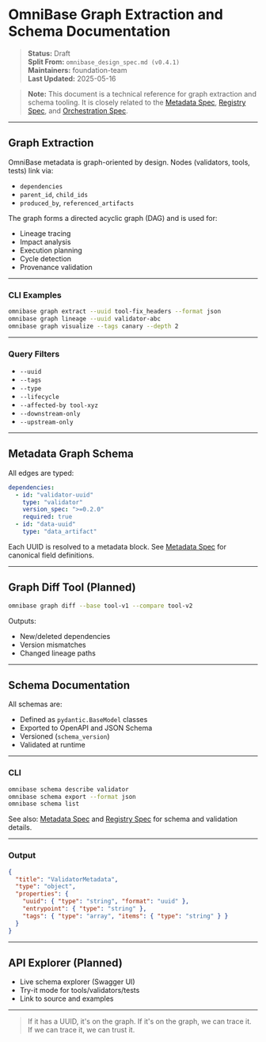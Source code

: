 <!-- === OmniNode:Metadata ===
metadata_version: 0.1.0
protocol_version: 1.1.0
owner: OmniNode Team
copyright: OmniNode Team
schema_version: 1.1.0
name: graph_extraction.md
version: 1.0.0
uuid: c612549e-c05d-4d8d-a817-4438d262423c
author: OmniNode Team
created_at: 2025-05-22T17:18:16.683332
last_modified_at: 2025-05-22T21:19:13.525495
description: Stamped by ONEX
state_contract: state_contract://default
lifecycle: active
hash: 2f1666565ecd5cb2a164a391f06c072d892b3a0b221258b89ca4b487d17b4dc3
entrypoint: python@graph_extraction.md
runtime_language_hint: python>=3.11
namespace: onex.stamped.graph_extraction
meta_type: tool
<!-- === /OmniNode:Metadata === -->


# OmniBase Graph Extraction and Schema Documentation

> **Status:** Draft  
> **Split From:** `omnibase_design_spec.md (v0.4.1)`  
> **Maintainers:** foundation-team  
> **Last Updated:** 2025-05-16

> **Note:** This document is a technical reference for graph extraction and schema tooling. It is closely related to the [Metadata Spec](./metadata.md), [Registry Spec](./registry.md), and [Orchestration Spec](./orchestration.md).

---

## Graph Extraction

OmniBase metadata is graph-oriented by design. Nodes (validators, tools, tests) link via:

- `dependencies`
- `parent_id`, `child_ids`
- `produced_by`, `referenced_artifacts`

The graph forms a directed acyclic graph (DAG) and is used for:

- Lineage tracing
- Impact analysis
- Execution planning
- Cycle detection
- Provenance validation

---

### CLI Examples

```bash
omnibase graph extract --uuid tool-fix_headers --format json
omnibase graph lineage --uuid validator-abc
omnibase graph visualize --tags canary --depth 2
```

---

### Query Filters

- `--uuid`  
- `--tags`  
- `--type`  
- `--lifecycle`  
- `--affected-by tool-xyz`  
- `--downstream-only`  
- `--upstream-only`  

---

## Metadata Graph Schema

All edges are typed:

```yaml
dependencies:
  - id: "validator-uuid"
    type: "validator"
    version_spec: ">=0.2.0"
    required: true
  - id: "data-uuid"
    type: "data_artifact"
```

Each UUID is resolved to a metadata block. See [Metadata Spec](./metadata.md) for canonical field definitions.

---

## Graph Diff Tool (Planned)

```bash
omnibase graph diff --base tool-v1 --compare tool-v2
```

Outputs:

- New/deleted dependencies
- Version mismatches
- Changed lineage paths

---

## Schema Documentation

All schemas are:

- Defined as `pydantic.BaseModel` classes
- Exported to OpenAPI and JSON Schema
- Versioned (`schema_version`)
- Validated at runtime

---

### CLI

```bash
omnibase schema describe validator
omnibase schema export --format json
omnibase schema list
```

See also: [Metadata Spec](./metadata.md) and [Registry Spec](./registry.md) for schema and validation details.

---

### Output

```json
{
  "title": "ValidatorMetadata",
  "type": "object",
  "properties": {
    "uuid": { "type": "string", "format": "uuid" },
    "entrypoint": { "type": "string" },
    "tags": { "type": "array", "items": { "type": "string" } }
  }
}
```

---

## API Explorer (Planned)

- Live schema explorer (Swagger UI)
- Try-it mode for tools/validators/tests
- Link to source and examples

---

> If it has a UUID, it's on the graph. If it's on the graph, we can trace it. If we can trace it, we can trust it.
